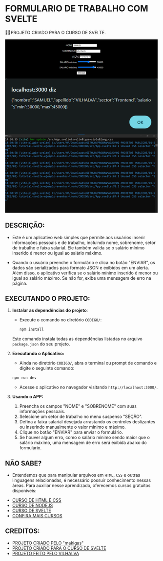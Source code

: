 # FORMULARIO DE TRABALHO COM SVELTE
👨‍🏫PROJETO CRIADO PARA O CURSO DE SVELTE.

<img src="./IMAGENS/FOTO_1.png" align="center" width="500"> <br> 
<img src="./IMAGENS/FOTO_2.png" align="center" width="500"> <br> 
<img src="./IMAGENS/FOTO_3.png" align="center" width="500"> <br> 

## DESCRIÇÃO:
- Este é um aplicativo web simples que permite aos usuários inserir informações pessoais e de trabalho, incluindo nome, sobrenome, setor de trabalho e faixa salarial. Ele também valida se o salário mínimo inserido é menor ou igual ao salário máximo.

- Quando o usuário preenche o formulário e clica no botão "ENVIAR", os dados são serializados para formato JSON e exibidos em um alerta. Além disso, o aplicativo verifica se o salário mínimo inserido é menor ou igual ao salário máximo. Se não for, exibe uma mensagem de erro na página.

## EXECUTANDO O PROJETO:
1. **Instalar as dependências do projeto**:
   - Execute o comando no diretório `CODIGO/`:
     ```cmd
     npm install
     ```
   Este comando instala todas as dependências listadas no arquivo `package.json` do seu projeto. 

2. **Executando o Aplicativo:**
   - Ainda no diretório `CODIGO/`, abra o terminal ou prompt de comando e digite o seguinte comando:
   ```bash
   npm run dev
   ```
   - Acesse o aplicativo no navegador visitando `http://localhost:3000/`.

3. **Usando o APP:**
   1. Preencha os campos "NOME" e "SOBRENOME" com suas informações pessoais.
   2. Selecione um setor de trabalho no menu suspenso "SEÇÃO".
   3. Defina a faixa salarial desejada arrastando os controles deslizantes ou inserindo manualmente o valor mínimo e máximo.
   4. Clique no botão "ENVIAR" para enviar o formulário.
   5. Se houver algum erro, como o salário mínimo sendo maior que o salário máximo, uma mensagem de erro será exibida abaixo do formulário.

## NÃO SABE?
- Entendemos que para manipular arquivos em `HTML`, `CSS` e outras linguagens relacionadas, é necessário possuir conhecimento nessas áreas. Para auxiliar nesse aprendizado, oferecemos cursos gratuitos disponíveis:
* [CURSO DE HTML E CSS](https://github.com/VILHALVA/CURSO-DE-HTML-E-CSS)
* [CURSO DE NODEJS](https://github.com/VILHALVA/CURSO-DE-NODEJS)
* [CURSO DE SVELTE](https://github.com/VILHALVA/CURSO-DE-SVELTE)
* [CONFIRA MAIS CURSOS](https://github.com/VILHALVA?tab=repositories&q=+topic:CURSO)

## CREDITOS:
- [PROJETO CRIADO PELO "makigas"](https://github.com/makigas/tutorial-svelte-ejemplo-eventos)
- [PROJETO CRIADO PARA O CURSO DE SVELTE](https://github.com/VILHALVA/CURSO-DE-SVELTE)
- [PROJETO FEITO PELO VILHALVA](https://github.com/VILHALVA)



